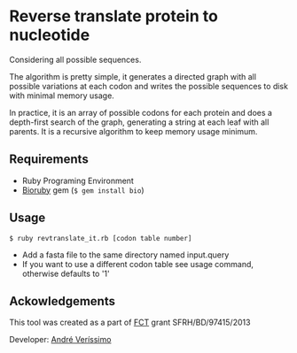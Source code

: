 # Reverse translate protein to nucleotide

Considering all possible sequences.

The algorithm is pretty simple, it generates a directed graph with all possible variations at each codon and writes the possible sequences to disk with minimal memory usage.

In practice, it is an array of possible codons for each protein and does a depth-first search of the graph, generating a string at each leaf with all parents. It is a recursive algorithm to keep memory usage minimum.

## Requirements

- Ruby Programing Environment
- [Bioruby](http://bioruby.org/) gem (`$ gem install bio`)

## Usage

    $ ruby revtranslate_it.rb [codon table number]

- Add a fasta file to the same directory named input.query
- If you want to use a different codon table see usage command, otherwise defaults to '1'

## Ackowledgements

This tool was created as a part of [FCT](www.fct.pt) grant SFRH/BD/97415/2013

Developer:  [André Veríssimo](http://web.tecnico.ulisboa.pt/andre.verissimo/)
